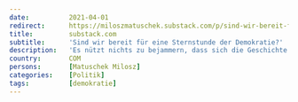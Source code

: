 ```yaml
---
date:          2021-04-01
redirect:      https://miloszmatuschek.substack.com/p/sind-wir-bereit-fur-eine-sternstunde
title:         substack.com
subtitle:      'Sind wir bereit für eine Sternstunde der Demokratie?'
description:   'Es nützt nichts zu bejammern, dass sich die Geschichte in anderem Gewand wiederholt. Viel wichtiger ist, ihr jetzt den eigenen Stempel aufzudrücken.'
country:       COM
persons:       [Matuschek Milosz]
categories:    [Politik]
tags:          [demokratie]
---
```

